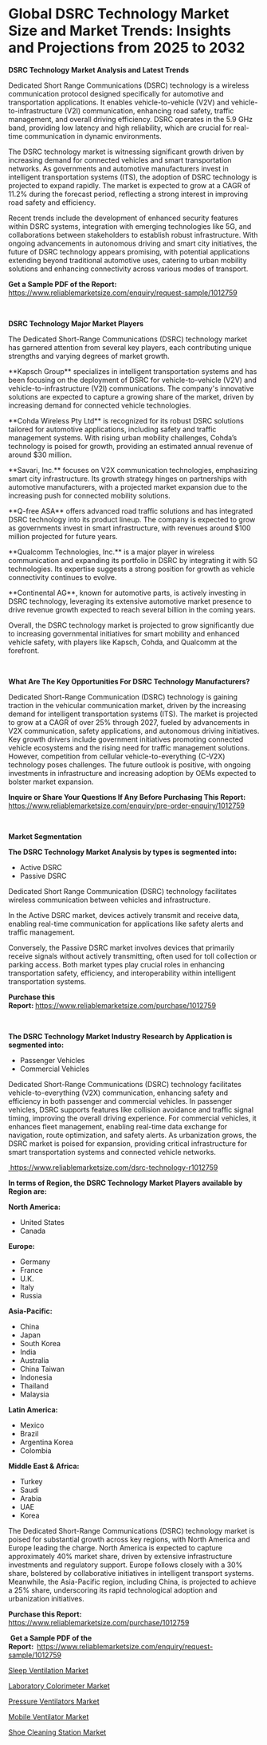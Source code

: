 <p><h1>Global DSRC Technology Market Size and Market Trends: Insights and Projections from 2025 to 2032</h1></p><p><strong>DSRC Technology Market Analysis and Latest Trends</strong></p>
<p><p>Dedicated Short Range Communications (DSRC) technology is a wireless communication protocol designed specifically for automotive and transportation applications. It enables vehicle-to-vehicle (V2V) and vehicle-to-infrastructure (V2I) communication, enhancing road safety, traffic management, and overall driving efficiency. DSRC operates in the 5.9 GHz band, providing low latency and high reliability, which are crucial for real-time communication in dynamic environments.</p><p>The DSRC technology market is witnessing significant growth driven by increasing demand for connected vehicles and smart transportation networks. As governments and automotive manufacturers invest in intelligent transportation systems (ITS), the adoption of DSRC technology is projected to expand rapidly. The market is expected to grow at a CAGR of 11.2% during the forecast period, reflecting a strong interest in improving road safety and efficiency.</p><p>Recent trends include the development of enhanced security features within DSRC systems, integration with emerging technologies like 5G, and collaborations between stakeholders to establish robust infrastructure. With ongoing advancements in autonomous driving and smart city initiatives, the future of DSRC technology appears promising, with potential applications extending beyond traditional automotive uses, catering to urban mobility solutions and enhancing connectivity across various modes of transport.</p></p>
<p><strong>Get a Sample PDF of the Report:&nbsp;</strong> <a href="https://www.reliablemarketsize.com/enquiry/request-sample/1012759?utm_campaign=973&utm_medium=2&utm_source=Github&utm_content=ia&utm_term=05032025&utm_id=dsrc-technology">https://www.reliablemarketsize.com/enquiry/request-sample/1012759</a></p>
<p>&nbsp;</p>
<p><strong>DSRC Technology Major Market Players</strong></p>
<p><p>The Dedicated Short-Range Communications (DSRC) technology market has garnered attention from several key players, each contributing unique strengths and varying degrees of market growth. </p><p>**Kapsch Group** specializes in intelligent transportation systems and has been focusing on the deployment of DSRC for vehicle-to-vehicle (V2V) and vehicle-to-infrastructure (V2I) communications. The company's innovative solutions are expected to capture a growing share of the market, driven by increasing demand for connected vehicle technologies. </p><p>**Cohda Wireless Pty Ltd** is recognized for its robust DSRC solutions tailored for automotive applications, including safety and traffic management systems. With rising urban mobility challenges, Cohda’s technology is poised for growth, providing an estimated annual revenue of around $30 million. </p><p>**Savari, Inc.** focuses on V2X communication technologies, emphasizing smart city infrastructure. Its growth strategy hinges on partnerships with automotive manufacturers, with a projected market expansion due to the increasing push for connected mobility solutions. </p><p>**Q-free ASA** offers advanced road traffic solutions and has integrated DSRC technology into its product lineup. The company is expected to grow as governments invest in smart infrastructure, with revenues around $100 million projected for future years.</p><p>**Qualcomm Technologies, Inc.** is a major player in wireless communication and expanding its portfolio in DSRC by integrating it with 5G technologies. Its expertise suggests a strong position for growth as vehicle connectivity continues to evolve.</p><p>**Continental AG**, known for automotive parts, is actively investing in DSRC technology, leveraging its extensive automotive market presence to drive revenue growth expected to reach several billion in the coming years.</p><p>Overall, the DSRC technology market is projected to grow significantly due to increasing governmental initiatives for smart mobility and enhanced vehicle safety, with players like Kapsch, Cohda, and Qualcomm at the forefront.</p></p>
<p>&nbsp;</p>
<p><strong>What Are The Key Opportunities For DSRC Technology Manufacturers?</strong></p>
<p><p>Dedicated Short-Range Communication (DSRC) technology is gaining traction in the vehicular communication market, driven by the increasing demand for intelligent transportation systems (ITS). The market is projected to grow at a CAGR of over 25% through 2027, fueled by advancements in V2X communication, safety applications, and autonomous driving initiatives. Key growth drivers include government initiatives promoting connected vehicle ecosystems and the rising need for traffic management solutions. However, competition from cellular vehicle-to-everything (C-V2X) technology poses challenges. The future outlook is positive, with ongoing investments in infrastructure and increasing adoption by OEMs expected to bolster market expansion.</p></p>
<p><strong>Inquire or Share Your Questions If Any Before Purchasing This Report:</strong> <a href="https://www.reliablemarketsize.com/enquiry/pre-order-enquiry/1012759?utm_campaign=973&utm_medium=2&utm_source=Github&utm_content=ia&utm_term=05032025&utm_id=dsrc-technology">https://www.reliablemarketsize.com/enquiry/pre-order-enquiry/1012759</a></p>
<p>&nbsp;</p>
<p><strong>Market Segmentation</strong></p>
<p><strong>The DSRC Technology Market Analysis by types is segmented into:</strong></p>
<p><ul><li>Active DSRC</li><li>Passive DSRC</li></ul></p>
<p><p>Dedicated Short Range Communication (DSRC) technology facilitates wireless communication between vehicles and infrastructure. </p><p>In the Active DSRC market, devices actively transmit and receive data, enabling real-time communication for applications like safety alerts and traffic management. </p><p>Conversely, the Passive DSRC market involves devices that primarily receive signals without actively transmitting, often used for toll collection or parking access. Both market types play crucial roles in enhancing transportation safety, efficiency, and interoperability within intelligent transportation systems.</p></p>
<p><strong>Purchase this Report:&nbsp;</strong><a href="https://www.reliablemarketsize.com/purchase/1012759?utm_campaign=973&utm_medium=2&utm_source=Github&utm_content=ia&utm_term=05032025&utm_id=dsrc-technology">https://www.reliablemarketsize.com/purchase/1012759</a></p>
<p>&nbsp;</p>
<p><strong>The DSRC Technology Market Industry Research by Application is segmented into:</strong></p>
<p><ul><li>Passenger Vehicles</li><li>Commercial Vehicles</li></ul></p>
<p><p>Dedicated Short-Range Communications (DSRC) technology facilitates vehicle-to-everything (V2X) communication, enhancing safety and efficiency in both passenger and commercial vehicles. In passenger vehicles, DSRC supports features like collision avoidance and traffic signal timing, improving the overall driving experience. For commercial vehicles, it enhances fleet management, enabling real-time data exchange for navigation, route optimization, and safety alerts. As urbanization grows, the DSRC market is poised for expansion, providing critical infrastructure for smart transportation systems and connected vehicle networks.</p></p>
<p><a href="https://www.reliablemarketsize.com/dsrc-technology-r1012759?utm_campaign=973&utm_medium=2&utm_source=Github&utm_content=ia&utm_term=05032025&utm_id=dsrc-technology">&nbsp;https://www.reliablemarketsize.com/dsrc-technology-r1012759</a></p>
<p><strong>In terms of Region, the DSRC Technology Market Players available by Region are:</strong></p>
<p>
    <p> <strong> North America: </strong>
        <ul>
            <li>United States</li>
            <li>Canada</li>
        </ul>
        </p> 
    <p> <strong> Europe: </strong>
        <ul>
            <li>Germany</li>
            <li>France</li>
            <li>U.K.</li>
            <li>Italy</li>
            <li>Russia</li>
        </ul>
        </p> 
    <p> <strong> Asia-Pacific: </strong>
        <ul>
            <li>China</li>
            <li>Japan</li>
            <li>South Korea</li>
            <li>India</li>
            <li>Australia</li>
            <li>China Taiwan</li>
            <li>Indonesia</li>
            <li>Thailand</li>
            <li>Malaysia</li>
        </ul>
        </p> 
    <p> <strong> Latin America: </strong>
        <ul>
            <li>Mexico</li>
            <li>Brazil</li>
            <li>Argentina Korea</li>
            <li>Colombia</li>
        </ul>
        </p> 
    <p> <strong> Middle East & Africa: </strong>
        <ul>
            <li>Turkey</li>
            <li>Saudi</li>
            <li>Arabia</li>
            <li>UAE</li>
            <li>Korea</li>
        </ul>
    </p>
    </p>
<p><p>The Dedicated Short-Range Communications (DSRC) technology market is poised for substantial growth across key regions, with North America and Europe leading the charge. North America is expected to capture approximately 40% market share, driven by extensive infrastructure investments and regulatory support. Europe follows closely with a 30% share, bolstered by collaborative initiatives in intelligent transport systems. Meanwhile, the Asia-Pacific region, including China, is projected to achieve a 25% share, underscoring its rapid technological adoption and urbanization initiatives.</p></p>
<p><strong>Purchase this Report: </strong><a href="https://www.reliablemarketsize.com/purchase/1012759?utm_campaign=973&utm_medium=2&utm_source=Github&utm_content=ia&utm_term=05032025&utm_id=dsrc-technology">https://www.reliablemarketsize.com/purchase/1012759</a></p>
<p>&nbsp;<strong>Get a Sample PDF of the Report:&nbsp;&nbsp;</strong><a href="https://www.reliablemarketsize.com/enquiry/request-sample/1012759?utm_campaign=973&utm_medium=2&utm_source=Github&utm_content=ia&utm_term=05032025&utm_id=dsrc-technology">https://www.reliablemarketsize.com/enquiry/request-sample/1012759</a></p>
<p><strong></strong></p>
<p><p><a href="https://github.com/noppbebawy/Market-Research-Report-List-1/blob/main/sleep-ventilation-market.md?utm_campaign=973&utm_medium=2&utm_source=Github&utm_content=ia&utm_term=05032025&utm_id=dsrc-technology">Sleep Ventilation Market</a></p><p><a href="https://github.com/ajegiobitsa/Market-Research-Report-List-1/blob/main/laboratory-colorimeter-market.md?utm_campaign=973&utm_medium=2&utm_source=Github&utm_content=ia&utm_term=05032025&utm_id=dsrc-technology">Laboratory Colorimeter Market</a></p><p><a href="https://github.com/oshodikurc/Market-Research-Report-List-1/blob/main/pressure-ventilators-market.md?utm_campaign=973&utm_medium=2&utm_source=Github&utm_content=ia&utm_term=05032025&utm_id=dsrc-technology">Pressure Ventilators Market</a></p><p><a href="https://github.com/efialiurca/Market-Research-Report-List-1/blob/main/mobile-ventilator-market.md?utm_campaign=973&utm_medium=2&utm_source=Github&utm_content=ia&utm_term=05032025&utm_id=dsrc-technology">Mobile Ventilator Market</a></p><p><a href="https://github.com/motanafraxer/Market-Research-Report-List-1/blob/main/shoe-cleaning-station-market.md?utm_campaign=973&utm_medium=2&utm_source=Github&utm_content=ia&utm_term=05032025&utm_id=dsrc-technology">Shoe Cleaning Station Market</a></p></p>